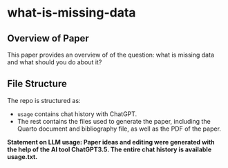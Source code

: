 # what-is-missing-data

## Overview of Paper
This paper provides an overview of of the question: what is missing data and what should you do about it?

## File Structure

The repo is structured as:

-   `usage`  contains chat history with ChatGPT.
-   The rest contains the files used to generate the paper, including the Quarto document and bibliography file, as well as the PDF of the paper.


**Statement on LLM usage: Paper ideas and editing were generated with the help of the AI tool ChatGPT3.5. The entire chat history is available usage.txt.**

